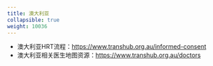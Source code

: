 ```yaml
---
title: 澳大利亚
collapsible: true
weight: 10036
---
```


- 澳大利亚HRT流程：<https://www.transhub.org.au/informed-consent>
- 澳大利亚相关医生地图资源：<https://www.transhub.org.au/doctors>
